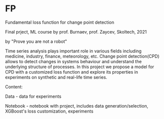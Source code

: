 # FP

Fundamental loss function for change point detection

Final prject, ML course by prof. Burnaev, prof. Zaycev, Skoltech, 2021

by "Prove you are not a robot"


Time series analysis plays important role in various fields including medicine, industry, finance, meteorology, etc. Change point detection(CPD) allows to detect changes in systems behaviour and understand the underlying structure of processes. In this  project we propose a model for CPD with a customized loss function and explore its properties in experiments on synthetic and real-life time series.

Content:

Data - data for experiments

Notebook - notebook with project, includes data generation/selection, XGBoost's loss customization, experiments




